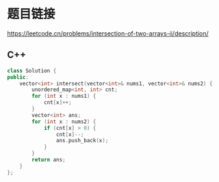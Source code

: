# 题目链接

https://leetcode.cn/problems/intersection-of-two-arrays-ii/description/

## C++

```C++
class Solution {
public:
    vector<int> intersect(vector<int>& nums1, vector<int>& nums2) {
        unordered_map<int, int> cnt;
        for (int x : nums1) {
            cnt[x]++;
        }
        vector<int> ans;
        for (int x : nums2) {
            if (cnt[x] > 0) {
                cnt[x]--;
                ans.push_back(x);
            }
        }
        return ans;
    }
};
```